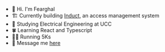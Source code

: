 - 👋 Hi. I'm Fearghal
- 🏗️ Currently building [Induct](https://induct.ie), an access management system
- 🤖 Studying Electrical Engineering at UCC
- 🍀 Learning React and Typescript
- 🏃‍♂️ Running 5Ks
- 🚀 Message me [here](mailto:fearghal.desmond@gmail.com)
